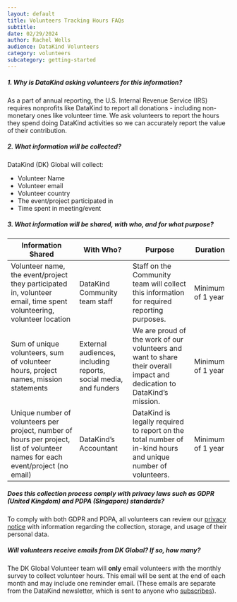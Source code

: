 ```yaml
---
layout: default
title: Volunteers Tracking Hours FAQs
subtitle:
date: 02/29/2024
author: Rachel Wells
audience: DataKind Volunteers
category: volunteers
subcategory: getting-started
---
```


##### 1\. Why is DataKind asking volunteers for this information?


As a part of annual reporting, the U.S. Internal Revenue Service (IRS) requires nonprofits like DataKind to report all donations \- including non\-monetary ones like volunteer time. We ask volunteers to report the hours they spend doing DataKind activities so we can accurately report the value of their contribution.


##### 2\. What information will be collected?


DataKind (DK) Global will collect: 


* Volunteer Name
* Volunteer email
* Volunteer country
* The event/project participated in
* Time spent in meeting/event


##### 3\. What information will be shared, with who, and for what purpose?




| Information Shared | With Who? | Purpose | Duration |
| --- | --- | --- | --- |
| Volunteer name, the event/project they participated in, volunteer email, time spent volunteering, volunteer location | DataKind Community team staff | Staff on the Community team will collect this information for required reporting purposes. | Minimum of 1 year |
| Sum of unique volunteers, sum of volunteer hours, project names, mission statements | External audiences, including reports, social media, and funders | We are proud of the work of our volunteers and want to share their overall impact and dedication to DataKind’s mission. | Minimum of 1 year |
| Unique number of volunteers per project, number of hours per project, list of volunteer names for each event/project (no email) | DataKind’s Accountant | DataKind is legally required to report on the total number of in\-kind hours and unique number of volunteers. | Minimum of 1 year |


##### Does this collection process comply with privacy laws such as GDPR (United Kingdom) and PDPA (Singapore) standards?


To comply with both GDPR and PDPA, all volunteers can review our [privacy notice](https://www.datakind.org/privacy-policy/) with information regarding the collection, storage, and usage of their personal data.


##### Will volunteers receive emails from DK Global? If so, how many?


The DK Global Volunteer team will **only** email volunteers with the monthly survey to collect volunteer hours. This email will be sent at the end of each month and may include one reminder email. (These emails are separate from the DataKind newsletter, which is sent to anyone who [subscribes](https://www.datakind.org/subscribe/)).
